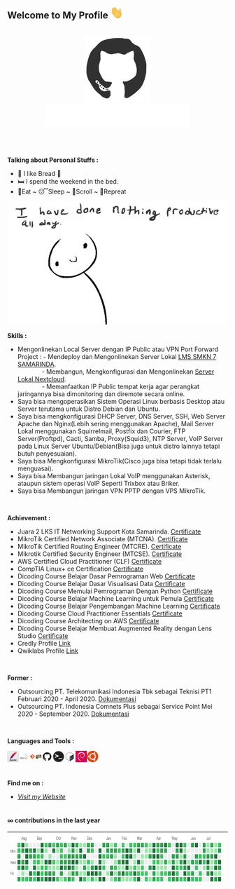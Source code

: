 ## Welcome to My Profile <img src="https://github.com/farrasrayhand/farrasrayhand/blob/master/asset/images/wave.gif" width="30">
<br>

<div align="center">
<img src="https://github.com/farrasrayhand/farrasrayhand/blob/master/asset/images/github.gif" alt="Farras Rayhand" width="150" height="150" />
</div>

<div align="center">
<img src="https://github.com/farrasrayhand/farrasrayhand/blob/master/asset/images/hi.gif" alt="Farras Rayhand" />
</div>
<br><br><br>

**Talking about Personal Stuffs :**
- 🍞 I like Bread 🤤
- 🛏️ I spend the weekend in the bed.
- 🍔Eat ~ 😴Sleep ~ 📱Scroll ~ 🔁Repreat
<p align="center"><img src="https://github.com/farrasrayhand/farrasrayhand/blob/master/asset/images/noprod.gif" /></p>

**Skills :**
- Mengonlinekan Local Server dengan IP Public atau VPN Port Forward<br>
Project : - Mendeploy dan Mengonlinekan Server Lokal [LMS SMKN 7 SAMARINDA](https://farrasrayhand.github.io/project/lmssmk7/).<br>
&nbsp;&nbsp;&nbsp;&nbsp;&nbsp;&nbsp;&nbsp;&nbsp;&nbsp;&nbsp;&nbsp;&nbsp;&nbsp;&nbsp;- Membangun, Mengkonfigurasi dan Mengonlinekan [Server Lokal Nextcloud](https://farrasrayhand.github.io/project/smkn7cloud/).<br>
&nbsp;&nbsp;&nbsp;&nbsp;&nbsp;&nbsp;&nbsp;&nbsp;&nbsp;&nbsp;&nbsp;&nbsp;&nbsp;&nbsp;- Memanfaatkan IP Public tempat kerja agar perangkat jaringannya bisa dimonitoring dan diremote secara online.<br>
- Saya bisa mengoperasikan Sistem Operasi Linux berbasis Desktop atau Server terutama untuk Distro Debian dan Ubuntu.
- Saya bisa mengkonfigurasi DHCP Server, DNS Server, SSH, Web Server Apache dan Nginx(Lebih sering menggunakan Apache), Mail Server Lokal menggunakan Squirrelmail, Postfix dan Courier, FTP Server(Proftpd), Cacti, Samba, Proxy(Squid3), NTP Server, VoIP Server pada Linux Server Ubuntu/Debian(Bisa juga untuk distro lainnya tetapi butuh penyesuaian).
- Saya bisa Mengkonfigurasi MikroTik(Cisco juga bisa tetapi tidak terlalu menguasai).
- Saya bisa Membangun jaringan Lokal VoIP menggunakan Asterisk, ataupun sistem operasi VoIP Seperti Trixbox atau Briker.
- Saya bisa Membangun jaringan VPN PPTP dengan VPS MikroTik.
<br>

**Achievement :**
- Juara 2 LKS IT Networking Support Kota Samarinda. [Certificate](https://drive.google.com/file/d/1b7lc3W7g3EH_dF-Ws4SafBM094jk-tYJ/view?usp=sharing)
- MikroTik Certified Network Associate (MTCNA). [Certificate](https://mikrotik.com/training/certificates/b209111cf373fa6f9aaa) 
- MikroTik Certified Routing Engineer (MTCRE). [Certificate](https://mikrotik.com/training/certificates/c244898c6d788204c53a) 
- Mikrotik Certified Security Engineer (MTCSE). [Certificate](https://mikrotik.com/training/certificates/c244915c62e7f608d9b3) 
- AWS Certified Cloud Practitioner (CLF) [Certificate](https://drive.google.com/file/d/1jDdxNSNLgbxCZwgBf2oUWa4JGwoYIFb3/view?usp=sharing)
- CompTIA Linux+ ce Certification [Certificate](https://drive.google.com/file/d/1uQ7XXgVvihDigk8lamyN9O_sTj1IJZUx/view?usp=sharing)
- Dicoding Course Belajar Dasar Pemrograman Web [Certificate](https://www.dicoding.com/certificates/NVP7G3K1VXR0)
- Dicoding Course Belajar Dasar Visualisasi Data [Certificate](https://www.dicoding.com/certificates/L4PQMJGV4ZO1)
- Dicoding Course Memulai Pemrograman Dengan Python [Certificate](https://www.dicoding.com/certificates/MEPJ5GVG4P3V)
- Dicoding Course Belajar Machine Learning untuk Pemula [Certificate](https://www.dicoding.com/certificates/N9ZODJ6K6PG5)
- Dicoding Course Belajar Pengembangan Machine Learning [Certificate](https://www.dicoding.com/certificates/RVZK1J4RMPD5)
- Dicoding Course Cloud Practitioner Essentials [Certificate](https://www.dicoding.com/certificates/81P21OEQ8ZOY)
- Dicoding Course Architecting on AWS [Certificate](https://www.dicoding.com/certificates/RVZK193NQPD5)
- Dicoding Course Belajar Membuat Augmented Reality dengan Lens Studio [Certificate](https://www.dicoding.com/certificates/72ZDEM1R6PYW)
- Credly Profile [Link](https://www.credly.com/users/muhammad-farras-rayhand)
- Qwiklabs Profile [Link](https://www.qwiklabs.com/public_profiles/2c8b41e2-7db2-438f-8454-a7b3ca6fbd4a)
<br>

**Former :**
- Outsourcing PT. Telekomunikasi Indonesia Tbk sebagai Teknisi PT1 Februari 2020 - April 2020. [Dokumentasi](https://github.com/farrasrayhand/farrasrayhand/blob/master/asset/images/former/formertelkom.jpg)
- Outsourcing PT. Indonesia Comnets Plus sebagai Service Point Mei 2020 - September 2020. [Dokumentasi](https://farrasrayhand.github.io/farrasrayhand/asset/images/former/icon/)

<br>

**Languages and Tools :**
<p align="left">
<img align="left" alt="Apache" width="26px" src="https://github.com/farrasrayhand/farrasrayhand/blob/master/asset/images/apache.png" />
<img align="left" alt="MySQL" width="26px" src="https://github.com/farrasrayhand/farrasrayhand/blob/master/asset/images/mysql.png" />
<img align="left" alt="Git" width="26px" src="https://github.com/farrasrayhand/farrasrayhand/blob/master/asset/images/git.png" />
<img align="left" alt="GitHub" width="26px" src="https://github.com/farrasrayhand/farrasrayhand/blob/master/asset/images/github.png" />
<img align="left" alt="Terminal" width="26px" src="https://github.com/farrasrayhand/farrasrayhand/blob/master/asset/images/terminal.png" />
<img align="left" alt="Bash" width="26px" src="https://github.com/farrasrayhand/farrasrayhand/blob/master/asset/images/bash.png" />
<img align="left" alt="Debian" width="26px" src="https://github.com/farrasrayhand/farrasrayhand/blob/master/asset/images/debian.png" />
<img align="left" alt="Ubuntu" width="26px" src="https://github.com/farrasrayhand/farrasrayhand/blob/master/asset/images/ubuntu.png" />
</p>
<br>
</br>

<br>**Find me on :**
* [*Visit my Website*](https://farrasrayhand.github.io/)
<br><br>

#### ∞ contributions in the last year

| <img src="https://github.com/farrasrayhand/farrasrayhand/blob/master/asset/images/contrib.gif" alt="Contributions" width="722px" height="112px" /> |
| ------------------------------------------------------------------------------------------------------------------------------------------- |


